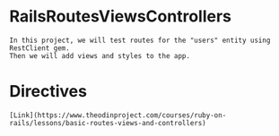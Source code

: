# RailsRoutesViewsControllers

    In this project, we will test routes for the "users" entity using RestClient gem.
    Then we will add views and styles to the app.    

# Directives

    [Link](https://www.theodinproject.com/courses/ruby-on-rails/lessons/basic-routes-views-and-controllers)